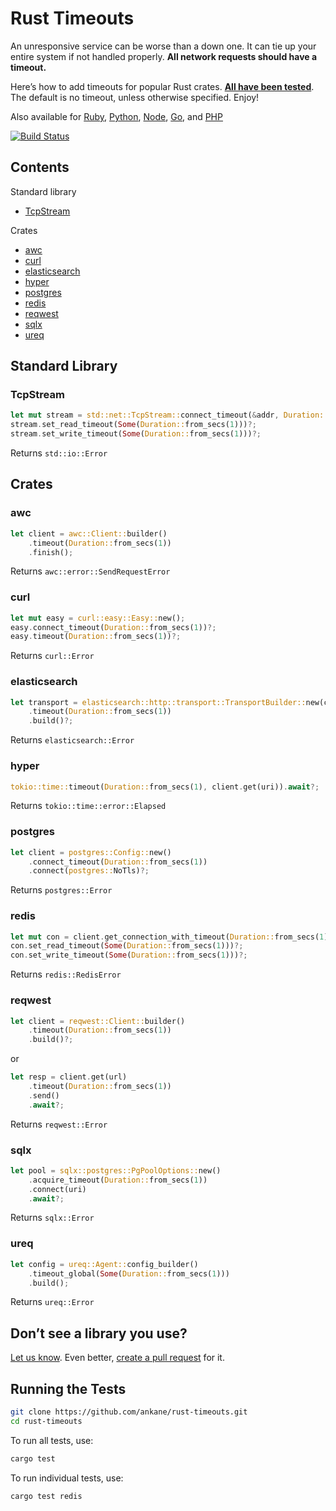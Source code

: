 # Rust Timeouts

An unresponsive service can be worse than a down one. It can tie up your entire system if not handled properly. **All network requests should have a timeout.**

Here’s how to add timeouts for popular Rust crates. **[All have been tested](src)**. The default is no timeout, unless otherwise specified. Enjoy!

Also available for [Ruby](https://github.com/ankane/the-ultimate-guide-to-ruby-timeouts), [Python](https://github.com/ankane/python-timeouts), [Node](https://github.com/ankane/node-timeouts), [Go](https://github.com/ankane/go-timeouts), and [PHP](https://github.com/ankane/php-timeouts)

[![Build Status](https://github.com/ankane/rust-timeouts/actions/workflows/build.yml/badge.svg)](https://github.com/ankane/rust-timeouts/actions)

## Contents

Standard library

- [TcpStream](#tcpstream)

Crates

- [awc](#awc)
- [curl](#curl)
- [elasticsearch](#elasticsearch)
- [hyper](#hyper)
- [postgres](#postgres)
- [redis](#redis)
- [reqwest](#reqwest)
- [sqlx](#sqlx)
- [ureq](#ureq)

## Standard Library

### TcpStream

```rust
let mut stream = std::net::TcpStream::connect_timeout(&addr, Duration::from_secs(1))?;
stream.set_read_timeout(Some(Duration::from_secs(1)))?;
stream.set_write_timeout(Some(Duration::from_secs(1)))?;
```

Returns `std::io::Error`

## Crates

### awc

```rust
let client = awc::Client::builder()
    .timeout(Duration::from_secs(1))
    .finish();
```

Returns `awc::error::SendRequestError`

### curl

```rust
let mut easy = curl::easy::Easy::new();
easy.connect_timeout(Duration::from_secs(1))?;
easy.timeout(Duration::from_secs(1))?;
```

Returns `curl::Error`

### elasticsearch

```rust
let transport = elasticsearch::http::transport::TransportBuilder::new(conn_pool)
    .timeout(Duration::from_secs(1))
    .build()?;
```

Returns `elasticsearch::Error`

### hyper

```rust
tokio::time::timeout(Duration::from_secs(1), client.get(uri)).await?;
```

Returns `tokio::time::error::Elapsed`

### postgres

```rust
let client = postgres::Config::new()
    .connect_timeout(Duration::from_secs(1))
    .connect(postgres::NoTls)?;
```

Returns `postgres::Error`

### redis

```rust
let mut con = client.get_connection_with_timeout(Duration::from_secs(1))?;
con.set_read_timeout(Some(Duration::from_secs(1)))?;
con.set_write_timeout(Some(Duration::from_secs(1)))?;
```

Returns `redis::RedisError`

### reqwest

```rust
let client = reqwest::Client::builder()
    .timeout(Duration::from_secs(1))
    .build()?;
```

or

```rust
let resp = client.get(url)
    .timeout(Duration::from_secs(1))
    .send()
    .await?;
```

Returns `reqwest::Error`

### sqlx

```rust
let pool = sqlx::postgres::PgPoolOptions::new()
    .acquire_timeout(Duration::from_secs(1))
    .connect(uri)
    .await?;
```

Returns `sqlx::Error`

### ureq

```rust
let config = ureq::Agent::config_builder()
    .timeout_global(Some(Duration::from_secs(1)))
    .build();
```

Returns `ureq::Error`

## Don’t see a library you use?

[Let us know](https://github.com/ankane/rust-timeouts/issues/new). Even better, [create a pull request](https://github.com/ankane/rust-timeouts/pulls) for it.

## Running the Tests

```sh
git clone https://github.com/ankane/rust-timeouts.git
cd rust-timeouts
```

To run all tests, use:

```sh
cargo test
```

To run individual tests, use:

```sh
cargo test redis
```
